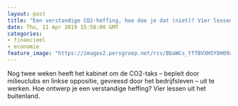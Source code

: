 ```yaml
---
layout: post
title: "Een verstandige CO2-heffing, hoe doe je dat (niet)? Vier lessen uit het buitenland"
date: Thu, 11 Apr 2019 15:58:00 GMT
categories: 
- financieel 
- economie 
feature_image: "https://images2.persgroep.net/rcs/BbaWCs_tTfBVXH5Y8H09aAhUKgU/diocontent/143153950/_crop/1151/304/3341/3344/_fill/320/320?appId=93a17a8fd81db0de025c8abd1cca1279&quality=0.85"
---
```


Nog twee weken heeft het kabinet om de CO2-taks – bepleit door milieuclubs en linkse oppositie, gevreesd door het bedrijfsleven – uit te werken. Hoe ontwerp je een verstandige heffing? Vier lessen uit het buitenland.
